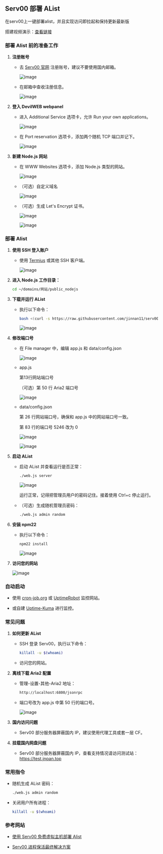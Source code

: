 ## Serv00 部署 AList

在serv00上一键部署alist，并且实现访问即拉起和保持更新最新版

搭建视频演示：[查看链接](https://blog.jnpan.top/001%20Serv00搭建AList)

### 部署 Alist 前的准备工作

1. **注册账号**

   - 去 [Serv00 官网](https://www.serv00.com/) 注册账号，建议不要使用国内邮箱。

      ![image](https://github.com/user-attachments/assets/dc24b285-c7e9-44a2-9588-b656725c8c5e)

   - 在邮箱中查收注册信息。

      ![image](https://github.com/user-attachments/assets/030819cc-075a-4db8-bfd0-1748f5ef995f)

2. **登入 DevilWEB webpanel**

   - 进入 Additional Service 选项卡，允许 Run your own applications。

      ![image](https://github.com/user-attachments/assets/6472ea16-6ce5-469f-a67a-4879f637cffa)

   - 在 Port reservation 选项卡，添加两个随机 TCP 端口并记下。

      ![image](https://github.com/user-attachments/assets/81358b39-ddc7-4936-9268-c5e974bda2cd)

3. **新建 Node.js 网站**

   - 在 WWW Websites 选项卡，添加 Node.js 类型的网站。

      ![image](https://github.com/user-attachments/assets/8fddad90-bba6-4253-803e-824f95151469)

   - （可选）自定义域名

      ![image](https://github.com/user-attachments/assets/57e2e9b0-6630-4cd1-b090-b44d14d373a6)

   - （可选）生成 Let's Encrypt 证书。
   
      ![image](https://github.com/user-attachments/assets/ccfb5570-219d-4a70-afe2-6889dd41efa9)

      ![image](https://github.com/user-attachments/assets/5dcdf608-7c51-43aa-9603-7e02a79f2737)

### 部署 Alist

1. **使用 SSH 登入账户**

   - 使用 [Termius](https://termius.com/) 或其他 SSH 客户端。

      ![image](https://github.com/user-attachments/assets/6eb1fed0-ba38-417d-baf9-eb45defb9483)
     
2. **进入 Node.js 工作目录：**

     ```bash
     cd ~/domains/网站/public_nodejs
     ```

3. **下载并运行 AList**

   - 执行以下命令：

     ```bash
     bash <(curl -s https://raw.githubusercontent.com/jinnan11/serv00-alist/main/install_alist.sh)
     ```

      ![image](https://github.com/user-attachments/assets/8055b6f4-62eb-40d1-9ad1-e4458840a7e6)

4. **修改端口号**

   - 在 File manager 中，编辑 app.js 和 data/config.json

      ![image](https://github.com/user-attachments/assets/6dfb2882-f956-4cf9-80d4-8a249e8c9ff5)

   - app.js

      第13行网站端口号
     
      （可选）第 50 行 Aria2 端口号

      ![image](https://github.com/user-attachments/assets/8715b4ac-5d8f-40ea-be3d-a7f39b5cabde)

   - data/config.json

      第 26 行网站端口号，确保和 app.js 中的网站端口号一致。
     
      第 83 行的端口号 5246 改为 0

      ![image](https://github.com/user-attachments/assets/e736d97d-05e6-4c49-9fd7-afb8a201efe7)

      ![image](https://github.com/user-attachments/assets/24844389-f0a8-4609-9891-947a15b3c4fa)

5. **启动 AList**

   - 启动 AList 并查看运行是否正常：

     ```bash
     ./web.js server
     ```

      ![image](https://github.com/user-attachments/assets/be741399-fcf8-4e2b-9d44-397c1927b125)

      运行正常，记得把管理员用户的密码记住。接着使用 Ctrl+c 停止运行。

   - （可选）生成随机管理员密码：

     ```bash
     ./web.js admin random
     ```

6. **安装 npm22**

   - 执行以下命令：

     ```bash
     npm22 install
     ```

      ![image](https://github.com/user-attachments/assets/3fecaf82-ed63-4a74-8b6c-22406cd634d3)
     
7. **访问您的网站**

      ![image](https://github.com/user-attachments/assets/09cb34dc-9803-48ea-8148-d25e30187325)

### 自动启动

- 使用 [cron-job.org](https://console.cron-job.org/) 或 [UptimeRobot](https://uptimerobot.com/) 监控网站。

- 或自建 [Uptime-Kuma](https://github.com/louislam/uptime-kuma) 进行监控。

### 常见问题

1. **如何更新 AList**

   - SSH 登录 Serv00，执行以下命令：

     ```bash
     killall -u $(whoami)
     ```

   - 访问您的网站。

2. **离线下载 Aria2 配置**

   - 管理-设置-其他-Aria2 地址：

     ```bash
     http://localhost:6800/jsonrpc
     ```

   - 端口号改为 app.js 中第 50 行的端口号。

      ![image](https://github.com/user-attachments/assets/f18cdd5f-ecec-4c0d-bd0d-1fb49c5f40e1)


3. **国内访问问题**

   - Serv00 部分服务器屏蔽国内 IP，建议使用代理工具或套一层 CF。

4. **挂载国内网盘问题**

   - Serv00 部分服务器屏蔽国内 IP，查看支持情况请访问测试站：https://test.jnpan.top

### 常用指令

- 随机生成 AList 密码：

  ```bash
  ./web.js admin random
  ```
  
- 关闭用户所有进程：

  ```bash
  killall -u $(whoami)
  ```

### 参考网站

- [使用 Serv00 免费虚拟主机部署 Alist](https://zhuanlan.zhihu.com/p/680607217)

- [Serv00 进程保活最终解决方案](https://saika.us.kg/2024/08/15/serv00-keep-alive)
